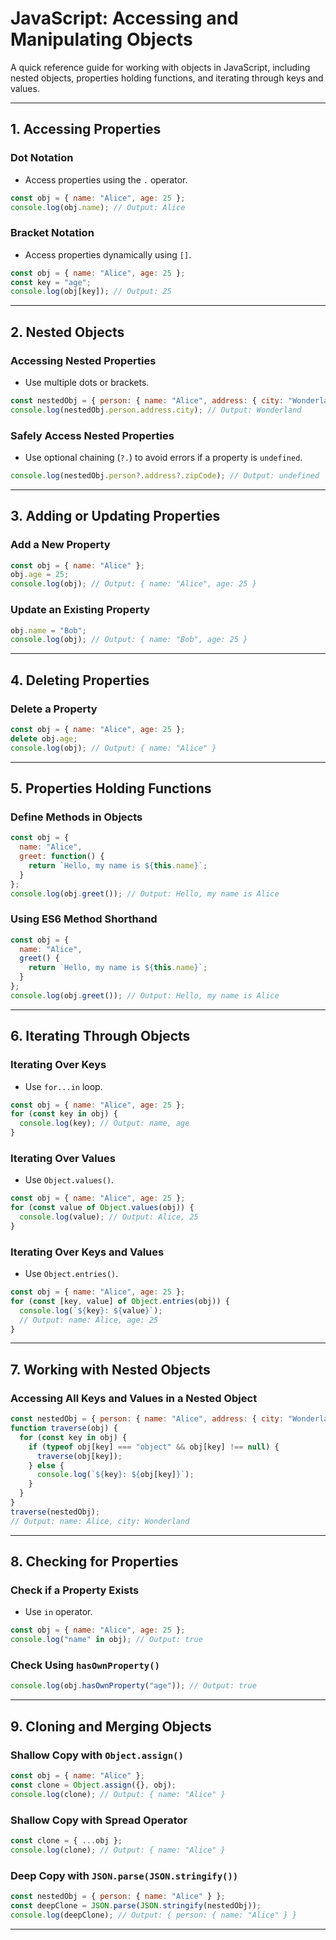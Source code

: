 # JavaScript: Accessing and Manipulating Objects

A quick reference guide for working with objects in JavaScript, including nested objects, properties holding functions, and iterating through keys and values.

---

## **1. Accessing Properties**

### **Dot Notation**
- Access properties using the `.` operator.
```javascript
const obj = { name: "Alice", age: 25 };
console.log(obj.name); // Output: Alice
```

### **Bracket Notation**
- Access properties dynamically using `[]`.
```javascript
const obj = { name: "Alice", age: 25 };
const key = "age";
console.log(obj[key]); // Output: 25
```

---

## **2. Nested Objects**

### Accessing Nested Properties
- Use multiple dots or brackets.
```javascript
const nestedObj = { person: { name: "Alice", address: { city: "Wonderland" } } };
console.log(nestedObj.person.address.city); // Output: Wonderland
```

### Safely Access Nested Properties
- Use optional chaining (`?.`) to avoid errors if a property is `undefined`.
```javascript
console.log(nestedObj.person?.address?.zipCode); // Output: undefined
```

---

## **3. Adding or Updating Properties**

### Add a New Property
```javascript
const obj = { name: "Alice" };
obj.age = 25;
console.log(obj); // Output: { name: "Alice", age: 25 }
```

### Update an Existing Property
```javascript
obj.name = "Bob";
console.log(obj); // Output: { name: "Bob", age: 25 }
```

---

## **4. Deleting Properties**

### Delete a Property
```javascript
const obj = { name: "Alice", age: 25 };
delete obj.age;
console.log(obj); // Output: { name: "Alice" }
```

---

## **5. Properties Holding Functions**

### Define Methods in Objects
```javascript
const obj = {
  name: "Alice",
  greet: function() {
    return `Hello, my name is ${this.name}`;
  }
};
console.log(obj.greet()); // Output: Hello, my name is Alice
```

### Using ES6 Method Shorthand
```javascript
const obj = {
  name: "Alice",
  greet() {
    return `Hello, my name is ${this.name}`;
  }
};
console.log(obj.greet()); // Output: Hello, my name is Alice
```

---

## **6. Iterating Through Objects**

### **Iterating Over Keys**
- Use `for...in` loop.
```javascript
const obj = { name: "Alice", age: 25 };
for (const key in obj) {
  console.log(key); // Output: name, age
}
```

### **Iterating Over Values**
- Use `Object.values()`.
```javascript
const obj = { name: "Alice", age: 25 };
for (const value of Object.values(obj)) {
  console.log(value); // Output: Alice, 25
}
```

### **Iterating Over Keys and Values**
- Use `Object.entries()`.
```javascript
const obj = { name: "Alice", age: 25 };
for (const [key, value] of Object.entries(obj)) {
  console.log(`${key}: ${value}`);
  // Output: name: Alice, age: 25
}
```

---

## **7. Working with Nested Objects**

### Accessing All Keys and Values in a Nested Object
```javascript
const nestedObj = { person: { name: "Alice", address: { city: "Wonderland" } } };
function traverse(obj) {
  for (const key in obj) {
    if (typeof obj[key] === "object" && obj[key] !== null) {
      traverse(obj[key]);
    } else {
      console.log(`${key}: ${obj[key]}`);
    }
  }
}
traverse(nestedObj);
// Output: name: Alice, city: Wonderland
```

---

## **8. Checking for Properties**

### Check if a Property Exists
- Use `in` operator.
```javascript
const obj = { name: "Alice", age: 25 };
console.log("name" in obj); // Output: true
```

### Check Using `hasOwnProperty()`
```javascript
console.log(obj.hasOwnProperty("age")); // Output: true
```

---

## **9. Cloning and Merging Objects**

### Shallow Copy with `Object.assign()`
```javascript
const obj = { name: "Alice" };
const clone = Object.assign({}, obj);
console.log(clone); // Output: { name: "Alice" }
```

### Shallow Copy with Spread Operator
```javascript
const clone = { ...obj };
console.log(clone); // Output: { name: "Alice" }
```

### Deep Copy with `JSON.parse(JSON.stringify())`
```javascript
const nestedObj = { person: { name: "Alice" } };
const deepClone = JSON.parse(JSON.stringify(nestedObj));
console.log(deepClone); // Output: { person: { name: "Alice" } }
```

---

